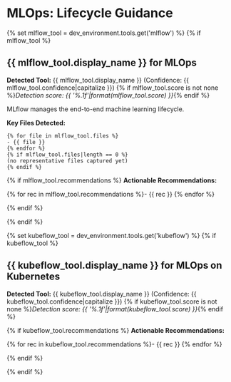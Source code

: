 # MLOps: Lifecycle Guidance

{% set mlflow_tool = dev_environment.tools.get('mlflow') %}
{% if mlflow_tool %}

## {{ mlflow_tool.display_name }} for MLOps

**Detected Tool:** {{ mlflow_tool.display_name }} (Confidence:
{{ mlflow_tool.confidence|capitalize }})
{% if mlflow_tool.score is not none %}_Detection score:
{{ '%.1f'|format(mlflow_tool.score) }}_{% endif %}

MLflow manages the end-to-end machine learning lifecycle.

**Key Files Detected:**
```text
{% for file in mlflow_tool.files %}
- {{ file }}
{% endfor %}
{% if mlflow_tool.files|length == 0 %}
(no representative files captured yet)
{% endif %}
```

{% if mlflow_tool.recommendations %}
**Actionable Recommendations:**

{% for rec in mlflow_tool.recommendations %}- {{ rec }}
{% endfor %}

{% endif %}

{% endif %}

{% set kubeflow_tool = dev_environment.tools.get('kubeflow') %}
{% if kubeflow_tool %}

## {{ kubeflow_tool.display_name }} for MLOps on Kubernetes

**Detected Tool:** {{ kubeflow_tool.display_name }} (Confidence:
{{ kubeflow_tool.confidence|capitalize }})
{% if kubeflow_tool.score is not none %}_Detection score:
{{ '%.1f'|format(kubeflow_tool.score) }}_{% endif %}

{% if kubeflow_tool.recommendations %}
**Actionable Recommendations:**

{% for rec in kubeflow_tool.recommendations %}- {{ rec }}
{% endfor %}

{% endif %}

{% endif %}
